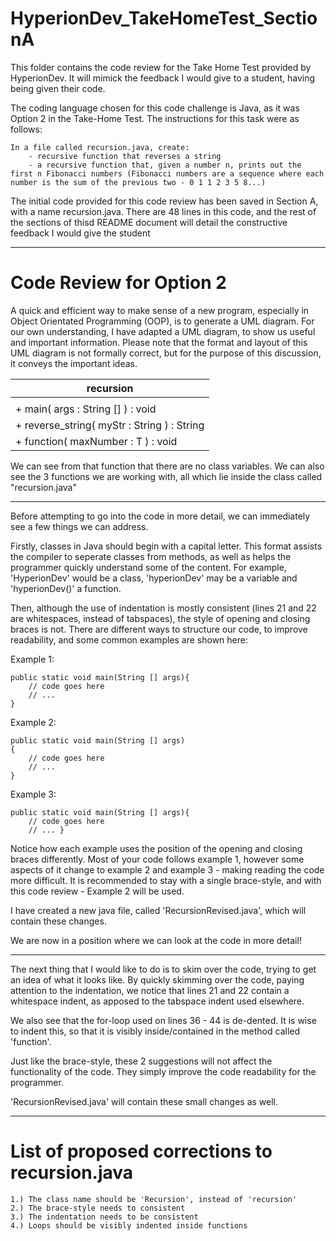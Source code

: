 <!--
Author: Alexander Goudemond
Github: https://github.com/alexgoudemond/HyperionDev_TakeHomeTest/tree/main/Section A

Date Created: 2021/01/18
-->

# HyperionDev_TakeHomeTest_SectionA

This folder contains the code review for the Take Home Test provided by HyperionDev. It will mimick the feedback I would give to a student, having being given their code.

The coding language chosen for this code challenge is Java, as it was Option 2 in the Take-Home Test. The instructions for this task were as follows:

    In a file called recursion.java, create:
        - recursive function that reverses a string
        - a recursive function that, given a number n, prints out the first n Fibonacci numbers (Fibonacci numbers are a sequence where each number is the sum of the previous two - 0 1 1 2 3 5 8...)

The initial code provided for this code review has been saved in Section A, with a name recursion.java. There are 48 lines in this code, and the rest of the sections of thisd README document will detail the constructive feedback I would give the student

---

# Code Review for Option 2

A quick and efficient way to make sense of a new program, especially in Object Orientated Programming (OOP), is to generate a UML diagram. For our own understanding, I have adapted a UML diagram, to show us useful and important information. Please note that the format and layout of this UML diagram is not formally correct, but for the purpose of this discussion, it conveys the important ideas.

| recursion                                    |
|----------------------------------------------|
|                                              |
| + main( args : String [] ) : void            |
| + reverse_string( myStr : String ) : String  |
| + function( maxNumber : T ) : void           |

We can see from that function that there are no class variables. We can also see the 3 functions we are working with, all which lie inside the class called "recursion.java"

---

Before attempting to go into the code in more detail, we can immediately see a few things we can address. 

Firstly, classes in Java should begin with a capital letter. This format assists the compiler to seperate classes from methods, as well as helps the programmer quickly understand some of the content. For example, 'HyperionDev' would be a class, 'hyperionDev' may be a variable and 'hyperionDev()' a function.

Then, although the use of indentation is mostly consistent (lines 21 and 22 are whitespaces, instead of tabspaces), the style of opening and closing braces is not. There are different ways to structure our code, to improve readability, and some common examples are shown here:

Example 1:
```
public static void main(String [] args){
    // code goes here
    // ...
}
```

Example 2:
```
public static void main(String [] args)
{
    // code goes here
    // ...
}
```

Example 3:
```
public static void main(String [] args){
    // code goes here
    // ... }
```

Notice how each example uses the position of the opening and closing braces differently. Most of your code follows example 1, however some aspects of it change to example 2 and example 3 - making reading the code more difficult. It is recommended to stay with a single brace-style, and with this code review - Example 2 will be used.

I have created a new java file, called 'RecursionRevised.java', which will contain these changes.

We are now in a position where we can look at the code in more detail!

---

The next thing that I would like to do is to skim over the code, trying to get an idea of what it looks like. By quickly skimming over the code, paying attention to the indentation, we notice that lines 21 and 22 contain a whitespace indent, as apposed to the tabspace indent used elsewhere.

We also see that the for-loop used on lines 36 - 44 is de-dented. It is wise to indent this, so that it is visibly inside/contained in the method called 'function'.

Just like the brace-style, these 2 suggestions will not affect the functionality of the code. They simply improve the code readability for the programmer.

'RecursionRevised.java' will contain these small changes as well.

---

# List of proposed corrections to recursion.java

    1.) The class name should be 'Recursion', instead of 'recursion'
    2.) The brace-style needs to consistent
    3.) The indentation needs to be consistent
    4.) Loops should be visibly indented inside functions
